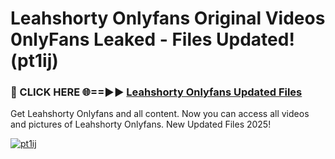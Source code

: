 # Leahshorty Onlyfans Original Videos 0nlyFans Leaked - Files Updated! (pt1ij)

<h3>🔴 CLICK HERE 🌐==►► <a href="https://tinyurl.com/ehrbuxhb" rel="nofollow">Leahshorty Onlyfans Updated Files</a></h3>

Get Leahshorty Onlyfans and all content. Now you can access all videos and pictures of Leahshorty Onlyfans. New Updated Files 2025!

[![pt1ij](https://i.imgur.com/lVYEuWS.gif)](https://tinyurl.com/ehrbuxhb)

